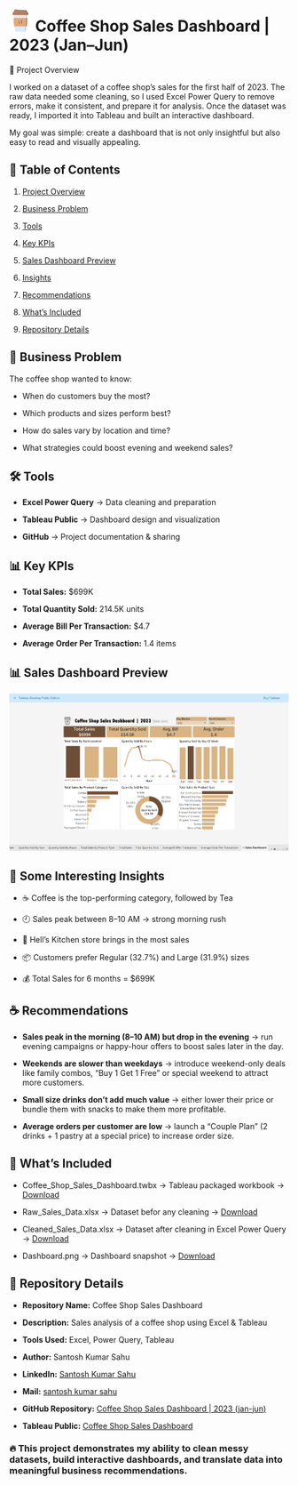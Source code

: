 # <img src="https://github.com/Santosh96736/Coffee_Shop_Sales_Dashboard/blob/main/coffee-cup.png" width="40"> Coffee Shop Sales Dashboard | 2023 (Jan–Jun) 
📌 Project Overview

  I worked on a dataset of a coffee shop’s sales for the first half of 2023. The raw data needed some cleaning, so I used Excel Power Query to remove errors, make it           consistent, and prepare it for analysis. Once the dataset was ready, I imported it into Tableau and built an interactive dashboard.

My goal was simple: create a dashboard that is not only insightful but also easy to read and visually appealing.  


## 📑 Table of Contents

1. [Project Overview](#-Project-Overview)

2. [Business Problem](#-Business-Problem)

3. [Tools](#-Tools)

4. [Key KPIs](#-Key-KPIs)

5. [Sales Dashboard Preview](#-Sales-Dashboard-Preview)

6. [Insights](#-Some-Interesting-Insights)

7. [Recommendations](#-Recommendations)

8. [What’s Included](#-Whats-Included)

9. [Repository Details](#-Repository-Details)

                                               
## 🎯 Business Problem

  The coffee shop wanted to know:

* When do customers buy the most?

* Which products and sizes perform best?

* How do sales vary by location and time?

* What strategies could boost evening and weekend sales?
  

## 🛠️ Tools

* **Excel Power Query** → Data cleaning and preparation

* **Tableau Public** → Dashboard design and visualization

* **GitHub** → Project documentation & sharing


## 📊 Key KPIs

* **Total Sales:** $699K

* **Total Quantity Sold:** 214.5K units

* **Average Bill Per Transaction:** $4.7

* **Average Order Per Transaction:** 1.4 items


## 📊 Sales Dashboard Preview

  ![Sales Dashboard](https://github.com/Santosh96736/Coffee_Shop_Sales_Dashboard/blob/main/Dashboard.png)


## 🔑 Some Interesting Insights

* ☕ Coffee is the top-performing category, followed by Tea

* 🕘 Sales peak between 8–10 AM → strong morning rush

* 📍 Hell’s Kitchen store brings in the most sales

* 📦 Customers prefer Regular (32.7%) and Large (31.9%) sizes

* 💰 Total Sales for 6 months = $699K
  

## ☕ Recommendations

* **Sales peak in the morning (8–10 AM) but drop in the evening** → run evening campaigns or happy-hour offers to boost sales later in the day.

* **Weekends are slower than weekdays** → introduce weekend-only deals like family combos, “Buy 1 Get 1 Free” or special weekend to attract more customers.

* **Small size drinks don’t add much value** → either lower their price or bundle them with snacks to make them more profitable.

* **Average orders per customer are low** → launch a “Couple Plan” (2 drinks + 1 pastry at a special price) to increase order size.


## 📂 What’s Included

* Coffee_Shop_Sales_Dashboard.twbx → Tableau packaged workbook → [Download](https://github.com/Santosh96736/Coffee_Shop_Sales_Dashboard/blob/main/Coffee_Shop_Sales_Dashboard.twbx)

* Raw_Sales_Data.xlsx → Dataset befor any cleaning → [Download](https://github.com/Santosh96736/Coffee_Shop_Sales_Dashboard/blob/main/Raw_Sales_Data.xlsx)

* Cleaned_Sales_Data.xlsx → Dataset after cleaning in Excel Power Query → [Download](https://github.com/Santosh96736/Coffee_Shop_Sales_Dashboard/blob/main/Cleaned_Sales_Data.xlsx)

* Dashboard.png → Dashboard snapshot → [Download](https://github.com/Santosh96736/Coffee_Shop_Sales_Dashboard/blob/main/Dashboard.png)


## 📂 Repository Details

* **Repository Name:** Coffee Shop Sales Dashboard

* **Description:** Sales analysis of a coffee shop using Excel & Tableau

* **Tools Used:** Excel, Power Query, Tableau

* **Author:** Santosh Kumar Sahu

* **LinkedIn:** [Santosh Kumar Sahu](https://www.linkedin.com/in/santosh-kumar-sahu-data-analyst)

* **Mail:** [santosh kumar sahu](santosh96736@gmail.com)

* **GitHub Repository:** [Coffee Shop Sales Dashboard | 2023 (jan-jun)](https://github.com/Santosh96736/Coffee_Shop_Sales_Dashboard)

* **Tableau Public:** [Coffee Shop Sales Dashboard](https://public.tableau.com/views/Coffee_Sales_Dashboard_17570860971600/SalesDashboard?:language=en-GB&:sid=&:redirect=auth&:display_count=n&:origin=viz_share_link)

### 🔥 This project demonstrates my ability to clean messy datasets, build interactive dashboards, and translate data into meaningful business recommendations.  
